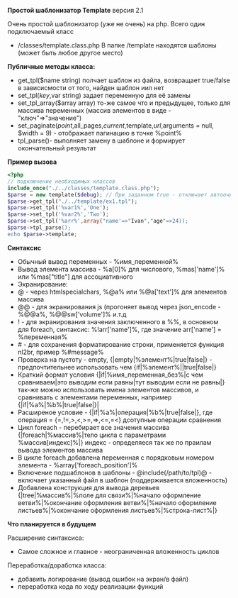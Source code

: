 **Простой шаблонизатор Template**
версия 2.1

Очень простой шаблонизатор (уже не очень) на php. Всего один подключаемый класс
* /classes/template.class.php
В папке /template  находятся шаблоны (может быть любое другое место)

**Публичные методы класса:**

* get_tpl($name string) полчает шаблон из файла, возвращает true/false в зависисмости от того, найден шаблон иил нет
* set_tpl($key,$var string) задает переменную для её замены
* set_tpl_array($array array)  то-же самое что и предыдущее, только для массива переменных (массив элементов в виде - "ключ"=>"значение")
* set_paginate($point,$all_pages,$current,$template,$url,$arguments = null, $width = 9) - отображает пагинацию в точке %point%
* tpl_parse()- выполняет замену в шаблоне и формирует окончательный результат

**Пример вызова**

```php
<?php
// подключение необходимых классов
include_once("./../classes/template.class.php");	
$parse = new template($debug); // При заданном true - отключает автоочистку резлуьтата от перевода строк и табуляций, по умолчанию false - очистка присутствует
$parse->get_tpl("./../template/ex1.tpl");	
$parse->set_tpl('%var1%','One');
$parse->set_tpl('%var2%','Two');
$parse->set_tpl('%arr%',array("name'=>"Ivan","age"=>24));
$parse->tpl_parse();
echo $parse->template;
```

**Синтаксис**

* Обычный вывод переменных - %имя_переменной%
* Вывод элемента массива -  %a[0]% для числового, %mas['name']% или %mas["title"] для ассоциативного
* Экранирование: 
* @  -  через htmlspecialchars, %@a% или %@a['text']% для элементов массива
* @@ - для экранирования js (прогоняет вывод через json_encode - %@@a%, %@@sw['volume']% и.т.д
* !  - для экранирования значения заключенного в %%, в основном для foreach, синтаксис: %!arr['name']%, где значение arr['name'] = %переменная%
* \#  - для сохранения форматирование строки, применяется функция nl2br, пример  %#message%
* Проверка на пустоту - empty, {|empty|%элемент%|true|false|} - предпочтительнее использовать чем {if|%элемент%||true|false|}
* Краткий формат условия {|if|%имя_переменная_без%|с чем сравниваем|это выводим если равны|тут выводим если не равны|} так-же можно использовать имена элементов массивов, и сравнивать с элементами переменных, например {|if|%a%|%b%|true|false|}|
* Расширеное условие - {|if|%a%|операция|%b%|true|false|}, где операция = {=,!=,>,<,>=,=>,<=,=<} дсотупные операции сравнения
* Цикл foreach  - перебирает все значения массива {|foreach|%массив%|тело цикла с параметрами %массив[индекс]%|} индекс - определяеся так же по праилам вывода элементов массива
* В цикле foreach добавлена переменная с порядковым номером элемента - %array['foreach_position']%
* Включение подшаблонов в шаблоны - @include(/path/to/tpl)@ - включает указанный файл в шаблон (поддерживается вложенность)
* Добавлена конструкция для вывода деревьев {|tree|%массив%|%поле для связи%|%начало оформление ветви%|%окончание оформления ветви%|%начало оформление листьев%|%окончание оформления листьев%|%строка-лист%|}
	

**Что планируется в будущем**

Расширение синтаксиса:

* Самое сложное и главное - неограниченная вложенность циклов

Переработка/доработка класса:
* добавить логирование (вывод ошибок на экран/в файл)
* переработка кода по ходу реализации функций

